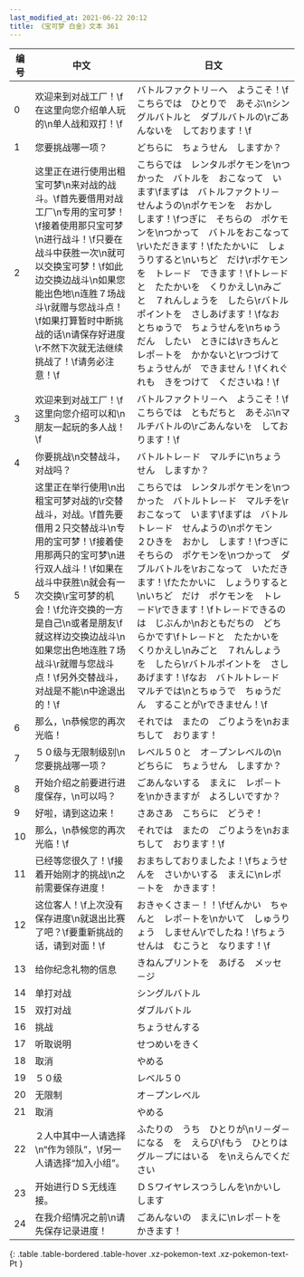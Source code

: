 ```yaml
---
last_modified_at: 2021-06-22 20:12
title: 《宝可梦 白金》文本 361
---
```

| 编号 | 中文 | 日文 |
| ---- | ---- | ---- |
| 0 | 欢迎来到对战工厂！\f在这里向您介绍单人玩的\n单人战和双打！\f | バトルファクトリ－へ　ようこそ！\fこちらでは　ひとりで　あそぶ\nシングルバトルと　ダブルバトルの\rごあんないを　しております！\f |
| 1 | 您要挑战哪一项？ | どちらに　ちょうせん　しますか？ |
| 2 | 这里正在进行使用出租宝可梦\n来对战的战斗。\f首先要借用对战工厂\n专用的宝可梦！\f接着使用那只宝可梦\n进行战斗！\f只要在战斗中获胜一次\n就可以交换宝可梦！\f如此边交换边战斗\n如果您能出色地\n连胜７场战斗\r就赠与您战斗点！\f如果打算暂时中断挑战的话\n请保存好进度\r不然下次就无法继续挑战了！\f请务必注意！\f | こちらでは　レンタルポケモンを\nつかった　バトルを　おこなって　います\fまずは　バトルファクトリ－　せんようの\nポケモンを　おかし　します！\fつぎに　そちらの　ポケモンを\nつかって　バトルをおこなって\rいただきます！\fたたかいに　しょうりすると\nいちど　だけ\rポケモンを　トレ－ド　できます！\fトレ－ドと　たたかいを　くりかえし\nみごと　７れんしょうを　したら\rバトルポイントを　さしあげます！\fなお　とちゅうで　ちょうせんを\nちゅうだん　したい　ときには\rきちんと　レポ－トを　かかないと\rつづけて　ちょうせんが　できません！\fくれぐれも　きをつけて　くださいね！\f |
| 3 | 欢迎来到对战工厂！\f这里向您介绍可以和\n朋友一起玩的多人战！\f | バトルファクトリ－へ　ようこそ！\fこちらでは　ともだちと　あそぶ\nマルチバトルの\rごあんないを　しております！\f |
| 4 | 你要挑战\n交替战斗，对战吗？ | バトルトレ－ド　マルチに\nちょうせん　しますか？ |
| 5 | 这里正在举行使用\n出租宝可梦对战的\r交替战斗，对战。\f首先要借用２只交替战斗\n专用的宝可梦！\f接着使用那两只的宝可梦\n进行双人战斗！\f如果在战斗中获胜\n就会有一次交换\r宝可梦的机会！\f允许交换的一方是自己\n或者是朋友\f就这样边交换边战斗\n如果您出色地连胜７场战斗\r就赠与您战斗点！\f另外交替战斗，对战是不能\n中途退出的！\f | こちらでは　レンタルポケモンを\nつかった　バトルトレ－ド　マルチを\rおこなって　います\fまずは　バトルトレ－ド　せんようの\nポケモン　２ひきを　おかし　します！\fつぎに　そちらの　ポケモンを\nつかって　ダブルバトルを\rおこなって　いただきます！\fたたかいに　しょうりすると\nいちど　だけ　ポケモンを　トレ－ド\rできます！\fトレ－ドできるのは　じぶんか\nおともだちの　どちらかです\fトレ－ドと　たたかいを　くりかえし\nみごと　７れんしょうを　したら\rバトルポイントを　さしあげます！\fなお　バトルトレ－ド　マルチでは\nとちゅうで　ちゅうだん　することが\rできません！\f |
| 6 | 那么，\n恭候您的再次光临！ | それでは　またの　ごりようを\nおまちして　おります！ |
| 7 | ５０级与无限制级别\n您要挑战哪一项？ | レベル５０と　オ－プンレベルの\nどちらに　ちょうせん　しますか？ |
| 8 | 开始介绍之前要进行进度保存，\n可以吗？ | ごあんないする　まえに　レポ－トを\nかきますが　よろしいですか？ |
| 9 | 好啦，请到这边来！ | さあさあ　こちらに　どうぞ！ |
| 10 | 那么，\n恭候您的再次光临！\f | それでは　またの　ごりようを\nおまちして　おります！\f |
| 11 | 已经等您很久了！\f接着开始刚才的挑战\n之前需要保存进度！ | おまちしておりましたよ！\fちょうせんを　さいかいする　まえに\nレポ－トを　かきます！ |
| 12 | 这位客人！\f上次没有保存进度\n就退出比赛了吧？\f要重新挑战的话，请到对面！\f | おきゃくさま－！！\fぜんかい　ちゃんと　レポ－トを\nかいて　しゅうりょう　しません\rでしたね！\fちょうせんは　むこうと　なります！\f |
| 13 | 给你纪念礼物的信息 | きねんプリントを　あげる　メッセ－ジ |
| 14 | 单打对战 | シングルバトル |
| 15 | 双打对战 | ダブルバトル |
| 16 | 挑战 | ちょうせんする |
| 17 | 听取说明 | せつめいをきく |
| 18 | 取消 | やめる |
| 19 | ５０级 | レベル５０ |
| 20 | 无限制 | オ－プンレベル |
| 21 | 取消 | やめる |
| 22 | ２人中其中一人请选择\n“作为领队”，\f另一人请选择“加入小组”。 | ふたりの　うち　ひとりが\nリ－ダ－になる　を　えらび\fもう　ひとりは　グル－プにはいる　を\nえらんでください |
| 23 | 开始进行ＤＳ无线连接。 | ＤＳワイヤレスつうしんを\nかいし　します |
| 24 | 在我介绍情况之前\n请先保存记录进度！ | ごあんないの　まえに\nレポ－トを　かきます！ |
{: .table .table-bordered .table-hover .xz-pokemon-text .xz-pokemon-text-Pt }